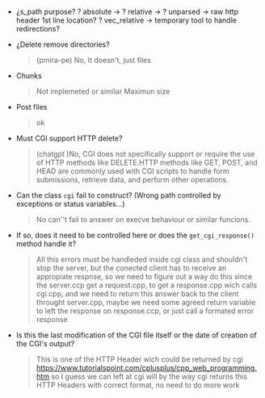 - ¿s_path purpose?
	?	absolute ->
	?	relative ->
	?	unparsed -> raw http header 1st line location?
	?	vec_relative -> temporary tool to handle redirections?

- ¿Delete remove directories?
	> (pmira-pe) No, It doesn't, just files
- Chunks
	> Not implemeted or similar Maximun size
- Post files
	> ok
- Must CGI support HTTP delete?
	> (chatgpt )No, CGI does not specifically support or require the use of HTTP methods like DELETE.HTTP methods like GET, POST, and HEAD are commonly used with CGI scripts to handle form submissions, retrieve data, and perform other operations.

- Can the class `cgi` fail to construct? (Wrong path controlled by exceptions or status variables...)
	> No can''t fail to answer on execve behaviour or similar funcions.

- If so, does it need to be controlled here or does the `get_cgi_response()` method handle it?
	> All this errors must be handleded inside cgi class and shouldn't stop the server,
	> but the conected client has to receive an appropiate respnse, so we need to figure out a way do this
	> since the server.ccp get a request.cpp, to get a response.cpp wich calls cgi.cpp,
	> and we need to return this answer back to the client throught server.cpp,
	> maybe we need some agreed return variable to left the response on response.ccp,
	> or just call a formated error response

- Is this the last modification of the CGI file itself or the date of creation of the CGI's output?
	> This is one of the HTTP Header wich could be returned by cgi https://www.tutorialspoint.com/cplusplus/cpp_web_programming.htm
	> so I guess we can left at cgi will
	> by the way cgi returns this HTTP Headers with correct format, no need to do more work
